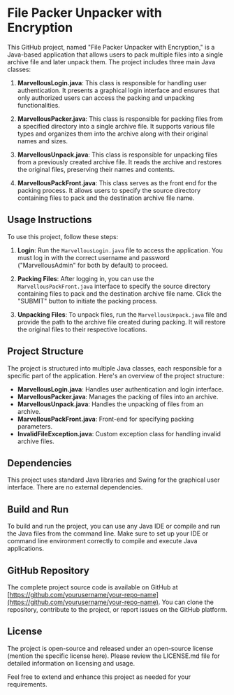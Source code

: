 # File Packer Unpacker with Encryption

This GitHub project, named "File Packer Unpacker with Encryption," is a Java-based application that allows users to pack multiple files into a single archive file and later unpack them. The project includes three main Java classes:

1. **MarvellousLogin.java**: This class is responsible for handling user authentication. It presents a graphical login interface and ensures that only authorized users can access the packing and unpacking functionalities.

2. **MarvellousPacker.java**: This class is responsible for packing files from a specified directory into a single archive file. It supports various file types and organizes them into the archive along with their original names and sizes.

3. **MarvellousUnpack.java**: This class is responsible for unpacking files from a previously created archive file. It reads the archive and restores the original files, preserving their names and contents.

4. **MarvellousPackFront.java**: This class serves as the front end for the packing process. It allows users to specify the source directory containing files to pack and the destination archive file name.

## Usage Instructions

To use this project, follow these steps:

1. **Login**: Run the `MarvellousLogin.java` file to access the application. You must log in with the correct username and password ("MarvellousAdmin" for both by default) to proceed.

2. **Packing Files**: After logging in, you can use the `MarvellousPackFront.java` interface to specify the source directory containing files to pack and the destination archive file name. Click the "SUBMIT" button to initiate the packing process.

3. **Unpacking Files**: To unpack files, run the `MarvellousUnpack.java` file and provide the path to the archive file created during packing. It will restore the original files to their respective locations.

## Project Structure

The project is structured into multiple Java classes, each responsible for a specific part of the application. Here's an overview of the project structure:

- **MarvellousLogin.java**: Handles user authentication and login interface.
- **MarvellousPacker.java**: Manages the packing of files into an archive.
- **MarvellousUnpack.java**: Handles the unpacking of files from an archive.
- **MarvellousPackFront.java**: Front-end for specifying packing parameters.
- **InvalidFileException.java**: Custom exception class for handling invalid archive files.

## Dependencies

This project uses standard Java libraries and Swing for the graphical user interface. There are no external dependencies.

## Build and Run

To build and run the project, you can use any Java IDE or compile and run the Java files from the command line. Make sure to set up your IDE or command line environment correctly to compile and execute Java applications.

## GitHub Repository

The complete project source code is available on GitHub at [https://github.com/yourusername/your-repo-name](https://github.com/yourusername/your-repo-name). You can clone the repository, contribute to the project, or report issues on the GitHub platform.

## License

The project is open-source and released under an open-source license (mention the specific license here). Please review the LICENSE.md file for detailed information on licensing and usage.

Feel free to extend and enhance this project as needed for your requirements.
